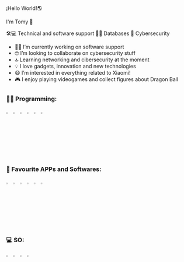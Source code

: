 ¡Hello World!🌎

I'm Tomy 👋

🛠️💻 Technical and software support 👩‍💻 Databases 🔐 Cybersecurity

- 👩‍💻 I’m currently working on software support
- 🤓 I’m looking to collaborate on cybersecurity stuff
- 🔝 Learning networking and cibersecurity at the moment
- 💡 I love gadgets, innovation and new technologies
- 😄 I’m interested in everything related to Xiaomi!
- 🎮 I enjoy playing videogames and collect figures about Dragon Ball

##

### 👩‍💻 Programming:
<img src="https://cdn-icons-png.flaticon.com/512/226/226777.png" width="3%"> <img src="https://cdn-icons-png.flaticon.com/512/6132/6132221.png" width="3%"> <img src="https://cdn-icons-png.flaticon.com/512/5968/5968364.png" width="3%"> <img src="https://cdn-icons-png.flaticon.com/512/5968/5968292.png" width="3%"> <img src="https://cdn-icons-png.flaticon.com/512/5968/5968267.png" width="3%"> <img src="https://cdn-icons-png.flaticon.com/512/5968/5968242.png" width="3%">

##

### 📲 Favourite APPs and Softwares:
<img src="https://cdn-icons-png.flaticon.com/512/888/888867.png" width="3%"> <img src="https://cdn-icons-png.flaticon.com/512/2111/2111624.png" width="3%"> <img src="https://partnernews.sophos.com/de-de/wp-content/uploads/sites/5/2020/01/cropped-sophos-favicon-1.png" width="3%"> <img src="https://www.freepnglogos.com/uploads/discord-logo-png/discord-logo-logodownload-download-logotipos-1.png" width="3%"> <img src="https://upload.wikimedia.org/wikipedia/commons/thumb/8/83/Steam_icon_logo.svg/768px-Steam_icon_logo.svg.png" width="3%"> <img src="https://cdn-icons-png.flaticon.com/512/6124/6124997.png" width="3%">

##

### 💻 SO:
<img src="https://cdn-icons-png.flaticon.com/512/888/888882.png" width="3%"> <img src="https://cdn-icons-png.flaticon.com/512/226/226772.png" width="3%"> <img src="https://cdn-icons-png.flaticon.com/512/888/888879.png" width="3%"> <img src="https://cdn-icons-png.flaticon.com/512/226/226770.png" width="3%">
